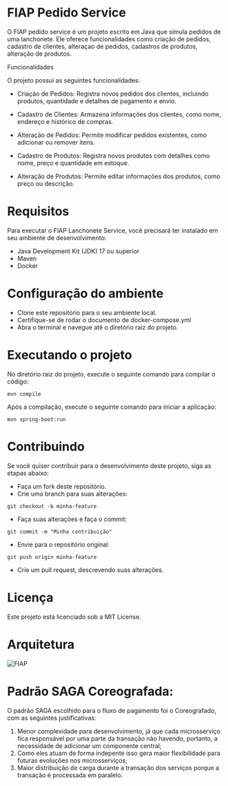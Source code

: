 # FIAP Pedido Service

O FIAP pedido service é um projeto escrito em Java que simula pedidos de uma lanchonete. Ele oferece funcionalidades como criação de pedidos, cadastro de clientes, alteraçao de pedidos, cadastros de produtos, alteração de produtos.

Funcionalidades

O projeto possui as seguintes funcionalidades:

  -  Criação de Pedidos: Registra novos pedidos dos clientes, incluindo produtos, quantidade e detalhes de pagamento e envio.

  -  Cadastro de Clientes: Armazena informações dos clientes, como nome, endereço e histórico de compras.

  -  Alteração de Pedidos: Permite modificar pedidos existentes, como adicionar ou remover itens.

  -  Cadastro de Produtos: Registra novos produtos com detalhes como nome, preço e quantidade em estoque.

  -  Alteração de Produtos: Permite editar informações dos produtos, como preço ou descrição.
   
# Requisitos

Para executar o FIAP Lanchonete Service, você precisará ter instalado em seu ambiente de desenvolvimento:

 - Java Development Kit (JDK) 17 ou superior
 - Maven
 - Docker

# Configuração do ambiente

 - Clone este repositório para o seu ambiente local.
 - Certifique-se de rodar o documento de docker-compose.yml 
 - Abra o terminal e navegue até o diretório raiz do projeto.

# Executando o projeto

 No diretório raiz do projeto, execute o seguinte comando para compilar o código:
    
    mvn compile

 Após a compilação, execute o seguinte comando para iniciar a aplicação:

    mvn spring-boot:run

# Contribuindo

Se você quiser contribuir para o desenvolvimento deste projeto, siga as etapas abaixo:

   - Faça um fork deste repositório.
   - Crie uma branch para suas alterações:

    git checkout -b minha-feature 

   - Faça suas alterações e faça o commit:

    git commit -m "Minha contribuição"

   - Envie para o repositório original:

    git push origin minha-feature

   - Crie um pull request, descrevendo suas alterações.
 
# Licença

Este projeto está licenciado sob a MIT License.

# Arquitetura
![FIAP](https://github.com/RichardDallaqua/fiap-pedido-service/assets/134017102/7a5e0689-849b-43e8-ad2f-ec891a55e39d)

# Padrão SAGA Coreografada:

O padrão SAGA escolhido para o fluxo de pagamento foi o Coreografado, com as seguintes justificativas:

1) Menor complexidade para desenvolvimento, já que cada microsserviço fica responsável por uma parte da transação não havendo, portanto, a necessidade de adicionar um componente central;
2) Como eles atuam de forma indepente isso gera maior flexibilidade para futuras evoluções nos microsserviços;
3) Maior distribuição de carga durante a transação dos serviços porque a transação é processada em paralelo.

